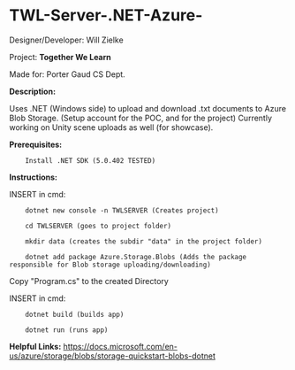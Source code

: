 # TWL-Server-.NET-Azure-

  Designer/Developer: Will Zielke

  Project: **Together We Learn**

  Made for: Porter Gaud CS Dept.

**Description:**

   Uses .NET (Windows side) to upload and download .txt documents to Azure Blob Storage. (Setup account for the POC, and for the project) Currently working on Unity scene uploads as well (for showcase). 

**Prerequisites:**

        Install .NET SDK (5.0.402 TESTED)

**Instructions:**
        
INSERT in cmd:
        
        dotnet new console -n TWLSERVER (Creates project)

        cd TWLSERVER (goes to project folder)

        mkdir data (creates the subdir "data" in the project folder)

        dotnet add package Azure.Storage.Blobs (Adds the package responsible for Blob storage uploading/downloading)

Copy "Program.cs" to the created Directory

INSERT in cmd:

        dotnet build (builds app)

        dotnet run (runs app)
        
**Helpful Links:**
        https://docs.microsoft.com/en-us/azure/storage/blobs/storage-quickstart-blobs-dotnet
